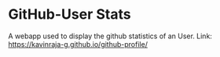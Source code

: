 # GitHub-User Stats
A webapp used to display the github statistics of an User.
Link: https://kavinraja-g.github.io/github-profile/
